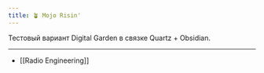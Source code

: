 ```yaml
---
title: 🪴 Mojo Risin'
---
```


Тестовый вариант Digital Garden в связке Quartz + Obsidian.

---

- [[Radio Engineering]]